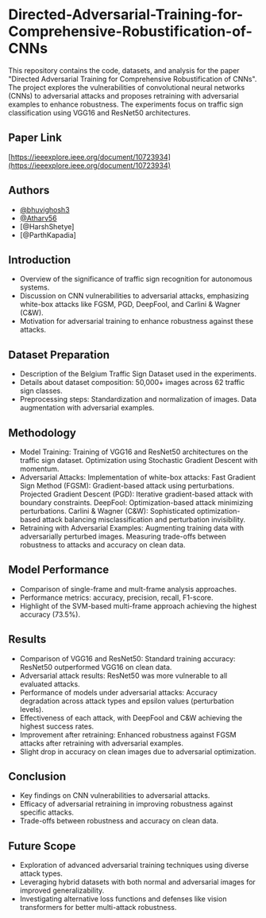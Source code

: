 # Directed-Adversarial-Training-for-Comprehensive-Robustification-of-CNNs

This repository contains the code, datasets, and analysis for the paper "Directed Adversarial Training for Comprehensive Robustification of CNNs". The project explores the vulnerabilities of convolutional neural networks (CNNs) to adversarial attacks and proposes retraining with adversarial examples to enhance robustness. The experiments focus on traffic sign classification using VGG16 and ResNet50 architectures.


## Paper Link

[https://ieeexplore.ieee.org/document/10723934](https://ieeexplore.ieee.org/document/10723934)
## Authors

- [@bhuvighosh3](https://github.com/bhuvighosh3)
- [@Atharv56](https://github.com/Atharv56)
- [@HarshShetye]
- [@ParthKapadia]


## Introduction

- Overview of the significance of traffic sign recognition for autonomous systems.
- Discussion on CNN vulnerabilities to adversarial attacks, emphasizing white-box attacks like FGSM, PGD, DeepFool, and Carlini & Wagner (C&W).
- Motivation for adversarial training to enhance robustness against these attacks.


## Dataset Preparation

- Description of the Belgium Traffic Sign Dataset used in the experiments.
- Details about dataset composition: 50,000+ images across 62 traffic sign classes.
- Preprocessing steps:
    Standardization and normalization of images.
    Data augmentation with adversarial examples.
## Methodology

- Model Training:
    Training of VGG16 and ResNet50 architectures on the traffic sign dataset.
    Optimization using Stochastic Gradient Descent with momentum.
- Adversarial Attacks:
    Implementation of white-box attacks:
    Fast Gradient Sign Method (FGSM): Gradient-based attack using perturbations.
    Projected Gradient Descent (PGD): Iterative gradient-based attack with boundary constraints.
    DeepFool: Optimization-based attack minimizing perturbations.
    Carlini & Wagner (C&W): Sophisticated optimization-based attack balancing misclassification and perturbation invisibility.
- Retraining with Adversarial Examples:
    Augmenting training data with adversarially perturbed images.
    Measuring trade-offs between robustness to attacks and accuracy on clean data.
## Model Performance

- Comparison of single-frame and mult-frame analysis approaches.
- Performance metrics: accuracy, precision, recall, F1-score.
- Highlight of the SVM-based multi-frame approach achieving the highest accuracy (73.5%).

## Results

- Comparison of VGG16 and ResNet50:
    Standard training accuracy: ResNet50 outperformed VGG16 on clean data.
- Adversarial attack results: ResNet50 was more vulnerable to all evaluated attacks.
- Performance of models under adversarial attacks:
    Accuracy degradation across attack types and epsilon values (perturbation levels).
- Effectiveness of each attack, with DeepFool and C&W achieving the highest success rates.
- Improvement after retraining:
    Enhanced robustness against FGSM attacks after retraining with adversarial examples.
- Slight drop in accuracy on clean images due to adversarial optimization.
## Conclusion

- Key findings on CNN vulnerabilities to adversarial attacks.
- Efficacy of adversarial retraining in improving robustness against specific attacks.
- Trade-offs between robustness and accuracy on clean data.
## Future Scope

- Exploration of advanced adversarial training techniques using diverse attack types.
- Leveraging hybrid datasets with both normal and adversarial images for improved generalizability.
- Investigating alternative loss functions and defenses like vision transformers for better multi-attack robustness.
